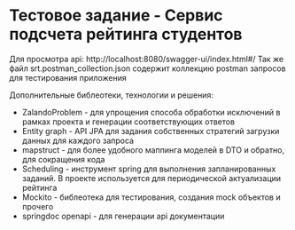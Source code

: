 # Тестовое задание - Сервис подсчета рейтинга студентов

Для просмотра api: http://localhost:8080/swagger-ui/index.html#/
Так же файл srt.postman_collection.json содержит коллекцию postman запросов для тестирования приложения

Дополнительные библеотеки, технологии и решения:
* ZalandoProblem - для упрощения способа обработки исключений в рамках проекта и генерации соответствующих ответов
* Entity graph - API JPA для задания собственных стратегий загрузки данных для каждого запроса
* mapstruct - для более удобного маппинга моделей в DTO и обратно, для сокращения кода
* Scheduling - инструмент spring для выполнения запланированных заданий. В проекте используется для периодической актуализации рейтинга
* Mockito - библеотека для тестирования, создания mock объектов и прочего
* springdoc openapi - для генерации api документации
